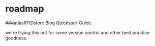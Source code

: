 # roadmap
###atlasRFIDstore Blog Quickstart Guide

we're trying this out for some version control and other best practice goodness. 
